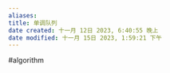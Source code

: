```yaml
---
aliases: 
title: 单调队列
date created: 十一月 12日 2023, 6:40:55 晚上
date modified: 十一月 15日 2023, 1:59:21 下午
---
```

#algorithm 


